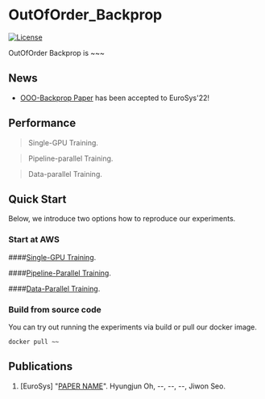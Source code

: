 # OutOfOrder_Backprop

[![License](https://img.shields.io/badge/License-Apache%202.0-blue.svg)](https://opensource.org/licenses/Apache-2.0)

OutOfOrder Backprop is ~~~

## News
- [OOO-Backprop Paper](link) has been accepted to EuroSys'22!

## Performance

>Single-GPU Training.

>Pipeline-parallel Training.

>Data-parallel Training.

## Quick Start

Below, we introduce two options how to reproduce our experiments.

### Start at AWS

####[Single-GPU Training](impl/single-gpu/README.md).

####[Pipeline-Parallel Training](impl/single-gpu/README.md).

####[Data-Parallel Training](impl/single-gpu/README.md).

### Build from source code

You can try out running the experiments via build or pull our docker image.

```
docker pull ~~
```

## Publications
1. [EuroSys] "[PAPER NAME](link)". Hyungjun Oh, --, --, --, Jiwon Seo.
